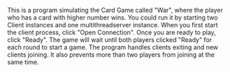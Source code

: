 This is a program simulating the Card Game called "War", where the player who has a card with higher number wins. 
You could run it by starting two Client instances and one multithreadserver instance. 
When you first start the client process, click "Open Connection". 
Once you are ready to play, click "Ready".
The game will wait until both players clicked "Ready" for each round to start a game.
The program handles clients exiting and new clients joining.
It also prevents more than two players from joining at the same time.
